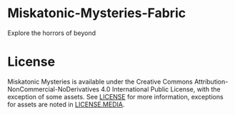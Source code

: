 # Miskatonic-Mysteries-Fabric
Explore the horrors of beyond

# License 
Miskatonic Mysteries is available under the Creative Commons Attribution-NonCommercial-NoDerivatives 4.0 International Public License, with the exception of some assets.
See [LICENSE](LICENSE) for more information, exceptions for assets are noted in [LICENSE.MEDIA](LICENSE.MEDIA).
